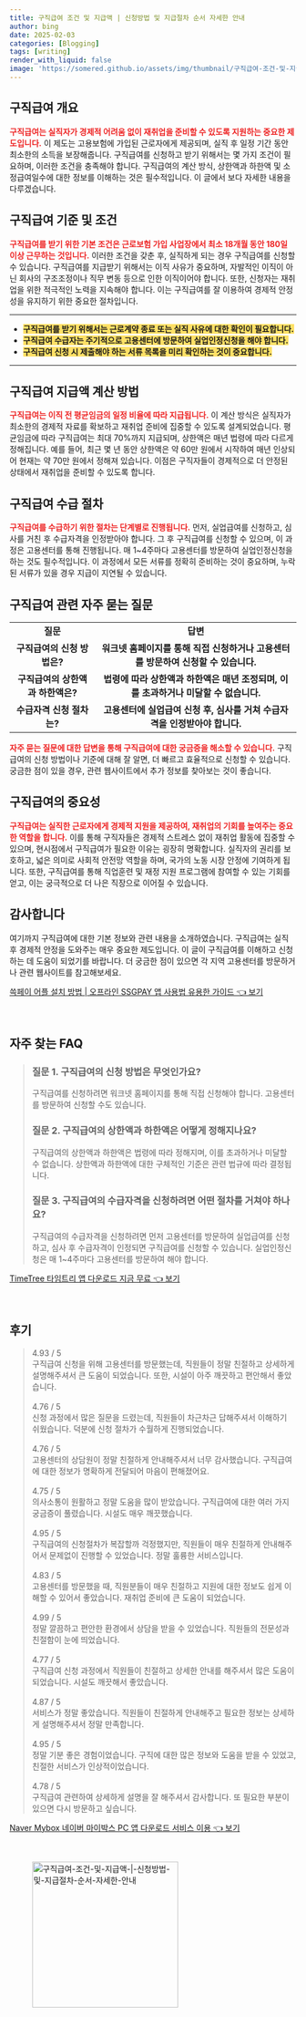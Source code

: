 ```yaml
---
title: 구직급여 조건 및 지급액 | 신청방법 및 지급절차 순서 자세한 안내
author: bing
date: 2025-02-03
categories: [Blogging]
tags: [writing]
render_with_liquid: false
image: 'https://somered.github.io/assets/img/thumbnail/구직급여-조건-및-지급액-|-신청방법-및-지급절차-순서-자세한-안내.webp'
---
```



<h2 id='구직급여 개요'>구직급여 개요</h2>

<p><b><span style="color: #ee2323;">구직급여는 실직자가 경제적 어려움 없이 재취업을 준비할 수 있도록 지원하는 중요한 제도입니다.</span></b> 이 제도는 고용보험에 가입된 근로자에게 제공되며, 실직 후 일정 기간 동안 최소한의 소득을 보장해줍니다. 구직급여를 신청하고 받기 위해서는 몇 가지 조건이 필요하며, 이러한 조건을 충족해야 합니다. 구직급여의 계산 방식, 상한액과 하한액 및 소정급여일수에 대한 정보를 이해하는 것은 필수적입니다. 이 글에서 보다 자세한 내용을 다루겠습니다.</p>

<h2 id='구직급여 기준 및 조건'>구직급여 기준 및 조건</h2>

<p><b><span style="color: #ee2323;">구직급여를 받기 위한 기본 조건은 근로보험 가입 사업장에서 최소 18개월 동안 180일 이상 근무하는 것입니다.</span></b> 이러한 조건을 갖춘 후, 실직하게 되는 경우 구직급여를 신청할 수 있습니다. 구직급여를 지급받기 위해서는 이직 사유가 중요하며, 자발적인 이직이 아닌 회사의 구조조정이나 직무 변동 등으로 인한 이직이어야 합니다. 또한, 신청자는 재취업을 위한 적극적인 노력을 지속해야 합니다. 이는 구직급여를 잘 이용하여 경제적 안정성을 유지하기 위한 중요한 절차입니다.</p>

<hr />

<ul>
    <li><b><span style="background-color: #ffe066;">구직급여를 받기 위해서는 근로계약 종료 또는 실직 사유에 대한 확인이 필요합니다.</span></b></li>
    <li><b><span style="background-color: #ffe066;">구직급여 수급자는 주기적으로 고용센터에 방문하여 실업인정신청을 해야 합니다.</span></b></li>
    <li><b><span style="background-color: #ffe066;">구직급여 신청 시 제출해야 하는 서류 목록을 미리 확인하는 것이 중요합니다.</span></b></li>
</ul>

<hr />

<h2 id='구직급여 지급액 계산 방법'>구직급여 지급액 계산 방법</h2>

<p><b><span style="color: #ee2323;">구직급여는 이직 전 평균임금의 일정 비율에 따라 지급됩니다.</span></b> 이 계산 방식은 실직자가 최소한의 경제적 자료를 확보하고 재취업 준비에 집중할 수 있도록 설계되었습니다. 평균임금에 따라 구직급여는 최대 70%까지 지급되며, 상한액은 매년 법령에 따라 다르게 정해집니다. 예를 들어, 최근 몇 년 동안 상한액은 약 60만 원에서 시작하여 매년 인상되어 현재는 약 70만 원에서 정해져 있습니다. 이점은 구직자들이 경제적으로 더 안정된 상태에서 재취업을 준비할 수 있도록 합니다.</p>

<h2 id='구직급여 수급 절차'>구직급여 수급 절차</h2>

<p><b><span style="color: #ee2323;">구직급여를 수급하기 위한 절차는 단계별로 진행됩니다.</span></b> 먼저, 실업급여를 신청하고, 심사를 거친 후 수급자격을 인정받아야 합니다. 그 후 구직급여를 신청할 수 있으며, 이 과정은 고용센터를 통해 진행됩니다. 매 1~4주마다 고용센터를 방문하여 실업인정신청을 하는 것도 필수적입니다. 이 과정에서 모든 서류를 정확히 준비하는 것이 중요하며, 누락된 서류가 있을 경우 지급이 지연될 수 있습니다.</p>

<h2 id='구직급여 관련 자주 묻는 질문'>구직급여 관련 자주 묻는 질문</h2>

<table>
    <tr>
        <td style="text-align: center; height: 17px;"><b>질문</b></td>
        <td style="text-align: center; height: 17px;"><b>답변</b></td>
    </tr>
    <tr>
        <td style="text-align: center; height: 17px;"><b>구직급여의 신청 방법은?</b></td>
        <td style="text-align: center; height: 17px;"><b>워크넷 홈페이지를 통해 직접 신청하거나 고용센터를 방문하여 신청할 수 있습니다.</b></td>
    </tr>
    <tr>
        <td style="text-align: center; height: 17px;"><b>구직급여의 상한액과 하한액은?</b></td>
        <td style="text-align: center; height: 17px;"><b>법령에 따라 상한액과 하한액은 매년 조정되며, 이를 초과하거나 미달할 수 없습니다.</b></td>
    </tr>
    <tr>
        <td style="text-align: center; height: 17px;"><b>수급자격 신청 절차는?</b></td>
        <td style="text-align: center; height: 17px;"><b>고용센터에 실업급여 신청 후, 심사를 거쳐 수급자격을 인정받아야 합니다.</b></td>
    </tr>
</table>

<p><b><span style="color: #ee2323;">자주 묻는 질문에 대한 답변을 통해 구직급여에 대한 궁금증을 해소할 수 있습니다.</span></b> 구직급여의 신청 방법이나 기준에 대해 잘 알면, 더 빠르고 효율적으로 신청할 수 있습니다. 궁금한 점이 있을 경우, 관련 웹사이트에서 추가 정보를 찾아보는 것이 좋습니다.</p>

<h2 id='구직급여의 중요성'>구직급여의 중요성</h2>

<p><b><span style="color: #ee2323;">구직급여는 실직한 근로자에게 경제적 지원을 제공하여, 재취업의 기회를 높여주는 중요한 역할을 합니다.</span></b> 이를 통해 구직자들은 경제적 스트레스 없이 재취업 활동에 집중할 수 있으며, 현시점에서 구직급여가 필요한 이유는 굉장히 명확합니다. 실직자의 권리를 보호하고, 넓은 의미로 사회적 안전망 역할을 하며, 국가의 노동 시장 안정에 기여하게 됩니다. 또한, 구직급여를 통해 직업훈련 및 재정 지원 프로그램에 참여할 수 있는 기회를 얻고, 이는 궁극적으로 더 나은 직장으로 이어질 수 있습니다.</p>

<h2 id='감사합니다'>감사합니다</h2>

<p>여기까지 구직급여에 대한 기본 정보와 관련 내용을 소개하였습니다. 구직급여는 실직 후 경제적 안정을 도와주는 매우 중요한 제도입니다. 이 글이 구직급여를 이해하고 신청하는 데 도움이 되었기를 바랍니다. 더 궁금한 점이 있으면 각 지역 고용센터를 방문하거나 관련 웹사이트를 참고해보세요.</p>


<p><a class="click-button" title="쓱페이 어플 설치 방법 | 오프라인 SSGPAY 앱 사용법 유용한 가이드" href="https://somered.github.io/posts/%EC%93%B1%ED%8E%98%EC%9D%B4-%EC%96%B4%ED%94%8C-%EC%84%A4%EC%B9%98-%EB%B0%A9%EB%B2%95-%EC%98%A4%ED%94%84%EB%9D%BC%EC%9D%B8-SSGPAY-%EC%95%B1-%EC%82%AC%EC%9A%A9%EB%B2%95-%EC%9C%A0%EC%9A%A9%ED%95%9C-%EA%B0%80%EC%9D%B4%EB%93%9C/" rel="dofollow">쓱페이 어플 설치 방법 | 오프라인 SSGPAY 앱 사용법 유용한 가이드 👈 보기</a></p><br>
<h2 id='자주_찾는_FAQ'>자주 찾는 FAQ</h2>
<div itemscope="" itemtype="https://schema.org/FAQPage"> 
<blockquote> 
<div itemscope="" itemprop="mainEntity" itemtype="https://schema.org/Question"> 
<h3 itemprop="name">질문 1. 구직급여의 신청 방법은 무엇인가요?</h3> 
<div itemscope="" itemprop="acceptedAnswer" itemtype="https://schema.org/Answer"> 
<span itemprop="text"> 
<p>구직급여를 신청하려면 워크넷 홈페이지를 통해 직접 신청해야 합니다. 고용센터를 방문하여 신청할 수도 있습니다.</p> 
</span> 
</div> 
</div> 

<div itemscope="" itemprop="mainEntity" itemtype="https://schema.org/Question"> 
<h3 itemprop="name">질문 2. 구직급여의 상한액과 하한액은 어떻게 정해지나요?</h3> 
<div itemscope="" itemprop="acceptedAnswer" itemtype="https://schema.org/Answer"> 
<span itemprop="text"> 
<p>구직급여의 상한액과 하한액은 법령에 따라 정해지며, 이를 초과하거나 미달할 수 없습니다. 상한액과 하한액에 대한 구체적인 기준은 관련 법규에 따라 결정됩니다.</p> 
</span> 
</div> 
</div> 

<div itemscope="" itemprop="mainEntity" itemtype="https://schema.org/Question"> 
<h3 itemprop="name">질문 3. 구직급여의 수급자격을 신청하려면 어떤 절차를 거쳐야 하나요?</h3> 
<div itemscope="" itemprop="acceptedAnswer" itemtype="https://schema.org/Answer"> 
<span itemprop="text"> 
<p>구직급여의 수급자격을 신청하려면 먼저 고용센터를 방문하여 실업급여를 신청하고, 심사 후 수급자격이 인정되면 구직급여를 신청할 수 있습니다. 실업인정신청은 매 1~4주마다 고용센터를 방문하여 해야 합니다.</p> 
</span> 
</div> 
</div> 
</blockquote> 
</div>
<p><a class="click-button" title="TimeTree 타임트리 앱 다운로드 지금 무료" href="https://somered.github.io/posts/TimeTree-%ED%83%80%EC%9E%84%ED%8A%B8%EB%A6%AC-%EC%95%B1-%EB%8B%A4%EC%9A%B4%EB%A1%9C%EB%93%9C-%EC%A7%80%EA%B8%88-%EB%AC%B4%EB%A3%8C/" rel="dofollow">TimeTree 타임트리 앱 다운로드 지금 무료 👈 보기</a></p><br>
<h2 id='후기'>후기</h2>
<div itemscope itemtype="https://schema.org/Product">
  <blockquote>
  <div itemprop="review" itemscope itemtype="https://schema.org/Review">
      <div itemprop="reviewRating" itemscope itemtype="https://schema.org/Rating"> <span itemprop="ratingValue">4.93</span> / <span itemprop="bestRating">5</span> </div>
      <span itemprop="reviewBody">구직급여 신청을 위해 고용센터를 방문했는데, 직원들이 정말 친절하고 상세하게 설명해주셔서 큰 도움이 되었습니다. 또한, 시설이 아주 깨끗하고 편안해서 좋았습니다.</span>
  </div>
  <br>
  <div itemprop="review" itemscope itemtype="https://schema.org/Review">
      <div itemprop="reviewRating" itemscope itemtype="https://schema.org/Rating"> <span itemprop="ratingValue">4.76</span> / <span itemprop="bestRating">5</span> </div>
      <span itemprop="reviewBody">신청 과정에서 많은 질문을 드렸는데, 직원들이 차근차근 답해주셔서 이해하기 쉬웠습니다. 덕분에 신청 절차가 수월하게 진행되었습니다.</span>
  </div>
  <br>
  <div itemprop="review" itemscope itemtype="https://schema.org/Review">
      <div itemprop="reviewRating" itemscope itemtype="https://schema.org/Rating"> <span itemprop="ratingValue">4.76</span> / <span itemprop="bestRating">5</span> </div>
      <span itemprop="reviewBody">고용센터의 상담원이 정말 친절하게 안내해주셔서 너무 감사했습니다. 구직급여에 대한 정보가 명확하게 전달되어 마음이 편해졌어요.</span>
  </div>
  <br>
  <div itemprop="review" itemscope itemtype="https://schema.org/Review">
      <div itemprop="reviewRating" itemscope itemtype="https://schema.org/Rating"> <span itemprop="ratingValue">4.75</span> / <span itemprop="bestRating">5</span> </div>
      <span itemprop="reviewBody">의사소통이 원활하고 정말 도움을 많이 받았습니다. 구직급여에 대한 여러 가지 궁금증이 풀렸습니다. 시설도 매우 깨끗했습니다.</span>
  </div>
  <br>
  <div itemprop="review" itemscope itemtype="https://schema.org/Review">
      <div itemprop="reviewRating" itemscope itemtype="https://schema.org/Rating"> <span itemprop="ratingValue">4.95</span> / <span itemprop="bestRating">5</span> </div>
      <span itemprop="reviewBody">구직급여의 신청절차가 복잡할까 걱정했지만, 직원들이 매우 친절하게 안내해주어서 문제없이 진행할 수 있었습니다. 정말 훌륭한 서비스입니다.</span>
  </div>
  <br>
  <div itemprop="review" itemscope itemtype="https://schema.org/Review">
      <div itemprop="reviewRating" itemscope itemtype="https://schema.org/Rating"> <span itemprop="ratingValue">4.83</span> / <span itemprop="bestRating">5</span> </div>
      <span itemprop="reviewBody">고용센터를 방문했을 때, 직원분들이 매우 친절하고 지원에 대한 정보도 쉽게 이해할 수 있어서 좋았습니다. 재취업 준비에 큰 도움이 되었습니다.</span>
  </div>
  <br>
  <div itemprop="review" itemscope itemtype="https://schema.org/Review">
      <div itemprop="reviewRating" itemscope itemtype="https://schema.org/Rating"> <span itemprop="ratingValue">4.99</span> / <span itemprop="bestRating">5</span> </div>
      <span itemprop="reviewBody">정말 깔끔하고 편안한 환경에서 상담을 받을 수 있었습니다. 직원들의 전문성과 친절함이 눈에 띄었습니다.</span>
  </div>
  <br>
  <div itemprop="review" itemscope itemtype="https://schema.org/Review">
      <div itemprop="reviewRating" itemscope itemtype="https://schema.org/Rating"> <span itemprop="ratingValue">4.77</span> / <span itemprop="bestRating">5</span> </div>
      <span itemprop="reviewBody">구직급여 신청 과정에서 직원들이 친절하고 상세한 안내를 해주셔서 많은 도움이 되었습니다. 시설도 깨끗해서 좋았습니다.</span>
  </div>
  <br>
  <div itemprop="review" itemscope itemtype="https://schema.org/Review">
      <div itemprop="reviewRating" itemscope itemtype="https://schema.org/Rating"> <span itemprop="ratingValue">4.87</span> / <span itemprop="bestRating">5</span> </div>
      <span itemprop="reviewBody">서비스가 정말 좋았습니다. 직원들이 친절하게 안내해주고 필요한 정보는 상세하게 설명해주셔서 정말 만족합니다.</span>
  </div>
  <br>
  <div itemprop="review" itemscope itemtype="https://schema.org/Review">
      <div itemprop="reviewRating" itemscope itemtype="https://schema.org/Rating"> <span itemprop="ratingValue">4.95</span> / <span itemprop="bestRating">5</span> </div>
      <span itemprop="reviewBody">정말 기분 좋은 경험이었습니다. 구직에 대한 많은 정보와 도움을 받을 수 있었고, 친절한 서비스가 인상적이었습니다.</span>
  </div>
  <br>
  <div itemprop="review" itemscope itemtype="https://schema.org/Review">
      <div itemprop="reviewRating" itemscope itemtype="https://schema.org/Rating"> <span itemprop="ratingValue">4.78</span> / <span itemprop="bestRating">5</span> </div>
      <span itemprop="reviewBody">구직급여 관련하여 상세하게 설명을 잘 해주셔서 감사합니다. 또 필요한 부분이 있으면 다시 방문하고 싶습니다.</span>
  </div>
  </blockquote>
</div>
<p><a class="click-button" title="Naver Mybox 네이버 마이박스 PC 앱 다운로드 서비스 이용" href="https://somered.github.io/posts/Naver-Mybox-%EB%84%A4%EC%9D%B4%EB%B2%84-%EB%A7%88%EC%9D%B4%EB%B0%95%EC%8A%A4-PC-%EC%95%B1-%EB%8B%A4%EC%9A%B4%EB%A1%9C%EB%93%9C-%EC%84%9C%EB%B9%84%EC%8A%A4-%EC%9D%B4%EC%9A%A9/" rel="dofollow">Naver Mybox 네이버 마이박스 PC 앱 다운로드 서비스 이용 👈 보기</a></p><br>
<figure class="image"><img src="https://somered.github.io/assets/img/thumbnail/구직급여-조건-및-지급액-|-신청방법-및-지급절차-순서-자세한-안내.webp" alt="구직급여-조건-및-지급액-|-신청방법-및-지급절차-순서-자세한-안내" width="256" height="256"></figure>
